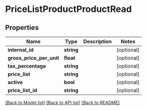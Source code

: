 # PriceListProductProductRead

## Properties
Name | Type | Description | Notes
------------ | ------------- | ------------- | -------------
**internal_id** | **string** |  | [optional] 
**gross_price_per_unit** | **float** |  | [optional] 
**tax_percentage** | **string** |  | [optional] 
**price_list** | **string** |  | [optional] 
**active** | **bool** |  | [optional] 
**price_list_id** | **string** |  | [optional] 

[[Back to Model list]](../../README.md#documentation-for-models) [[Back to API list]](../../README.md#documentation-for-api-endpoints) [[Back to README]](../../README.md)

